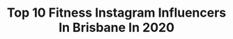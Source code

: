 ---
title: Top 10 Fitness Instagram Influencers In Brisbane In 2020
description: >-
  Find top fitness Instagram influencers in Brisbane in 2020. Most popular hashtags: #fitness #brisbane #fashion #goldcoast.
platform: Instagram
profiles:
  - username: "tiahli.poelingoer"
    fullname: >-
      T
    location: "Australia"
    followers: 2922
    engagement: 899
    commentsToLikes: 0.076572
    avatar: "https://scontent-lhr8-1.cdninstagram.com/v/t51.2885-19/s320x320/90754601_2306659752967941_2519970390462169088_n.jpg?_nc_ht=scontent-lhr8-1.cdninstagram.com&_nc_ohc=QYA_LGly_3wAX_woSw-&oh=3a0fbcf8227ba1c60857398f13d88cea&oe=5EB94358"
    verified: false
    hashtags: ""
  - username: "rachelthaiday"
    fullname: >-
      Rachel Thaiday
    location: "Australia"
    followers: 16316
    engagement: 183
    commentsToLikes: 0.045590
    avatar: "https://scontent-ams4-1.cdninstagram.com/v/t51.2885-19/s320x320/14478364_287663738293322_1984511612169486336_a.jpg?_nc_ht=scontent-ams4-1.cdninstagram.com&_nc_ohc=hiMsXlIDaJcAX9_ARbk&oh=1691e624a649dd32721b85ab42f92525&oe=5EB156B0"
    verified: false
    hashtags: "#bekind, #inkgin, #smoothietime, #saturdayfun"
  - username: "jackreed3"
    fullname: >-
      Reedy
    location: "Australia"
    followers: 28941
    engagement: 173
    commentsToLikes: 0.013769
    avatar: "https://scontent-lhr8-1.cdninstagram.com/v/t51.2885-19/11245895_393203080868967_1897195280_a.jpg?_nc_ht=scontent-lhr8-1.cdninstagram.com&_nc_ohc=5d8KDRAymUcAX8LTaOO&oh=b42d486f2684d6a1c8e8b7956004158c&oe=5EB8DB48"
    verified: false
    hashtags: "#oldboys, #dipper, #unitycollege, #dadjokes"
  - username: "trainedbylany"
    fullname: >-
      LANY HERMAN
    location: "Australia"
    followers: 4090
    engagement: 898
    commentsToLikes: 0.119010
    avatar: "https://scontent-ams4-1.cdninstagram.com/v/t51.2885-19/s320x320/53544432_2258240007827088_7923774392612421632_n.jpg?_nc_ht=scontent-ams4-1.cdninstagram.com&_nc_ohc=go7Bv528VBUAX9RDjhH&oh=29492012ee4751d873cd08e68876732a&oe=5EB91CBB"
    verified: false
    hashtags: "#teamfaster, #internationalwomensday, #consistency, #change"
  - username: "melgreen_x"
    fullname: >-
      BIKINI PRO 👙 PEScience Athlete
    location: "Australia"
    followers: 49622
    engagement: 107
    commentsToLikes: 0.149294
    avatar: "https://scontent-lga3-1.cdninstagram.com/v/t51.2885-19/s320x320/92365143_1140509049629206_5964913033804251136_n.jpg?_nc_ht=scontent-lga3-1.cdninstagram.com&_nc_ohc=119IYEjj_oAAX9ZmobZ&oh=71e1017ba9aebe79a354a025f040d95b&oe=5EBC3BB4"
    verified: false
    hashtags: "#classycasual, #oxygenmagazine, #sunshine, #macros"
  - username: "themagicalozfamily"
    fullname: >-
      🌟🇦🇺 𝗧𝗵𝗲 𝗠𝗮𝗴𝗶𝗰𝗮𝗹 𝗢𝘇 𝗙𝗮𝗺𝗶𝗹𝘆 🇦🇺 🌟
    location: "Australia"
    followers: 21256
    engagement: 256
    commentsToLikes: 0.129164
    avatar: "https://scontent-ams4-1.cdninstagram.com/v/t51.2885-19/s320x320/91440141_213291169784475_969617982655299584_n.jpg?_nc_ht=scontent-ams4-1.cdninstagram.com&_nc_ohc=DZ5j9bA2k9MAX8iHdTl&oh=ecd599771ff6a6db569f88a08df36119&oe=5EAB1FB0"
    verified: false
    hashtags: "#onlineweightlossprogram, #perthmums, #familylifeaustralia, #socialmedia"
  - username: "nicola.crisa"
    fullname: >-
      Dancer / Model / Actor
    location: "Australia"
    followers: 226213
    engagement: 203
    commentsToLikes: 0.038912
    avatar: "https://scontent-atl3-1.cdninstagram.com/v/t51.2885-19/s320x320/71307522_3033032616766942_1624465461523513344_n.jpg?_nc_ht=scontent-atl3-1.cdninstagram.com&_nc_ohc=oJNKhaBR0NgAX-hRkfF&oh=002c18b54b5383a93ada7945eaaffd22&oe=5EB9B70B"
    verified: false
    hashtags: "#croptop, #flourphotoshoot, #photoshootready, #tennis"
  - username: "jade.syrett"
    fullname: >-
      JADE
    location: "Australia"
    followers: 50814
    engagement: 333
    commentsToLikes: 0.059239
    avatar: "https://scontent-ams4-1.cdninstagram.com/v/t51.2885-19/s320x320/91794657_269280294078771_5141130283432542208_n.jpg?_nc_ht=scontent-ams4-1.cdninstagram.com&_nc_ohc=n9F7lanklMMAX8n-sYS&oh=8c9ea5ea237c7b059d4c0b5deb341f38&oe=5EB516E3"
    verified: false
    hashtags: "#brisbanemodel, #portraitmood, #nightout, #sport"
  - username: "laurine_ncra"
    fullname: >-
      Laurine 🇫🇷 🇮🇹
    location: "Australia"
    followers: 3269
    engagement: 2319
    commentsToLikes: 0.035924
    avatar: "https://scontent-ams4-1.cdninstagram.com/v/t51.2885-19/s320x320/84578423_506568733339287_1341706929541480448_n.jpg?_nc_ht=scontent-ams4-1.cdninstagram.com&_nc_ohc=cP5wNrC-dRYAX-CbJKK&oh=2a0d450bc9b8ed30d5044dcee0066c0e&oe=5EBA1676"
    verified: false
    hashtags: "#longhair, #cosmetics, #french, #girl"
  - username: "jade.tarrant"
    fullname: >-
      J A D E  T A R R A N T
    location: "Australia"
    followers: 12479
    engagement: 1098
    commentsToLikes: 0.048804
    avatar: "https://scontent-lht6-1.cdninstagram.com/v/t51.2885-19/s320x320/83265765_822418824887549_2307080698529316864_n.jpg?_nc_ht=scontent-lht6-1.cdninstagram.com&_nc_ohc=PVn5kz6FhZQAX8TTICE&oh=d81625f70f106c0bed47d94f784300e2&oe=5EB8244D"
    verified: false
    hashtags: "#fashion, #beachshoot, #boating, #mensfashion"
---